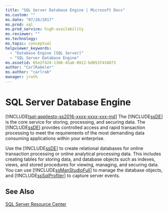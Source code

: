 ```yaml
---
title: "SQL Server Database Engine | Microsoft Docs"
ms.custom: ""
ms.date: "07/26/2017"
ms.prod: sql
ms.prod_service: high-availability
ms.reviewer: ""
ms.technology: 
ms.topic: conceptual
helpviewer_keywords: 
  - "Database Engine [SQL Server]"
  - "SQL Server Database Engine"
ms.assetid: 65e2f424-1386-45a6-8912-bd053f434073
author: "CarlRabeler"
ms.author: "carlrab"
manager: jroth
---
```

# SQL Server Database Engine
[!INCLUDE[tsql-appliesto-ss2016-xxxx-xxxx-xxx-md](../includes/tsql-appliesto-ss2016-xxxx-xxxx-xxx-md.md)]
  The [!INCLUDE[ssDE](../includes/ssde-md.md)] is the core service for storing, processing, and securing data. The [!INCLUDE[ssDE](../includes/ssde-md.md)] provides controlled access and rapid transaction processing to meet the requirements of the most demanding data consuming applications within your enterprise.  
  
 Use the [!INCLUDE[ssDE](../includes/ssde-md.md)] to create relational databases for online transaction processing or online analytical processing data. This includes creating tables for storing data, and database objects such as indexes, views, and stored procedures for viewing, managing, and securing data. You can use [!INCLUDE[ssManStudioFull](../includes/ssmanstudiofull-md.md)] to manage the database objects, and [!INCLUDE[ssSqlProfiler](../includes/sssqlprofiler-md.md)] to capture server events.  


## See Also  
 [SQL Server Resource Center](https://go.microsoft.com/fwlink/?LinkId=219676)  
  
  
